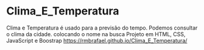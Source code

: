 # Clima_E_Temperatura
Clima e Temperatura é usado para a previsão do tempo. Podemos consultar o clima da cidade. colocando o nome na busca Projeto em HTML, CSS, JavaScript e Boostrap
https://rmbrafael.github.io/Clima_E_Temperatura/
